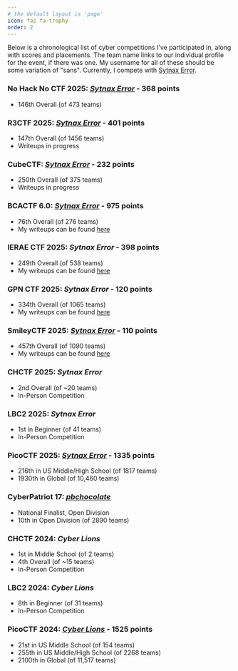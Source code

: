 ```yaml
---
# the default layout is 'page'
icon: fas fa-trophy
order: 2
---
```


Below is a chronological list of cyber competitions I’ve participated in, along with scores and placements. The team name links to our individual profile for the event, if there was one. My username for all of these should be some variation of "sans". Currently, I compete with [Sytnax Error](https://ctftime.org/team/365677).

### No Hack No CTF 2025: [*Sytnax Error*](https://nhnc.ic3dt3a.org/teams/33) - 368 points
* 146th Overall (of 473 teams)

### R3CTF 2025: [*Sytnax Error*](https://ctf2025.r3kapig.com/games/1/teams/300) - 401 points
* 147th Overall (of 1456 teams)
* Writeups in progress

### CubeCTF: [*Sytnax Error*](https://cubectf.com/teams/291) - 232 points
* 250th Overall (of 375 teams)
* Writeups in progress

### BCACTF 6.0: [*Sytnax Error*](https://play.bcactf.com/teams/70) - 975 points
* 76th Overall (of 276 teams)
* My writeups can be found [here](/categories/bcactf-6-0)

### IERAE CTF 2025: *Sytnax Error* - 398 points
* 249th Overall (of 538 teams)
* My writeups can be found [here](/categories/ierae-ctf-2025/)

### GPN CTF 2025: *Sytnax Error* - 120 points
* 334th Overall (of 1065 teams)
* My writeups can be found [here](/categories/gpn-ctf-2025/)

### SmileyCTF 2025: [*Sytnax Error*](https://play.ctf.gg/profile/eYPIor_XVEJ2xog7iLugF) - 110 points
* 457th Overall (of 1090 teams)
* My writeups can be found [here](/categories/smileyctf-2025/)

### CHCTF 2025: *Sytnax Error*
* 2nd Overall (of ~20 teams)
* In-Person Competition

### LBC2 2025: *Sytnax Error*
* 1st in Beginner (of 41 teams)
* In-Person Competition

### PicoCTF 2025: [*Sytnax Error*](https://play.picoctf.org/teams/15354) - 1335 points
* 216th in US Middle/High School (of 1817 teams)
* 1930th in Global (of 10,460 teams)

### CyberPatriot 17: [*pbchocolate*](https://www.uscyberpatriot.org/Documents/CP17_Program_2025_web.pdf#page=11)
* National Finalist, Open Division
* 10th in Open Division (of 2890 teams)

### CHCTF 2024: *Cyber Lions*
* 1st in Middle School (of 2 teams)
* 4th Overall (of ~15 teams)
* In-Person Competition

### LBC2 2024: *Cyber Lions*
* 8th in Beginner (of 31 teams)
* In-Person Competition

### PicoCTF 2024: [*Cyber Lions*](https://play.picoctf.org/teams/9972) - 1525 points
* 21st in US Middle School (of 154 teams)
* 255th in US Middle/High School (of 2268 teams)
* 2100th in Global (of 11,517 teams)
